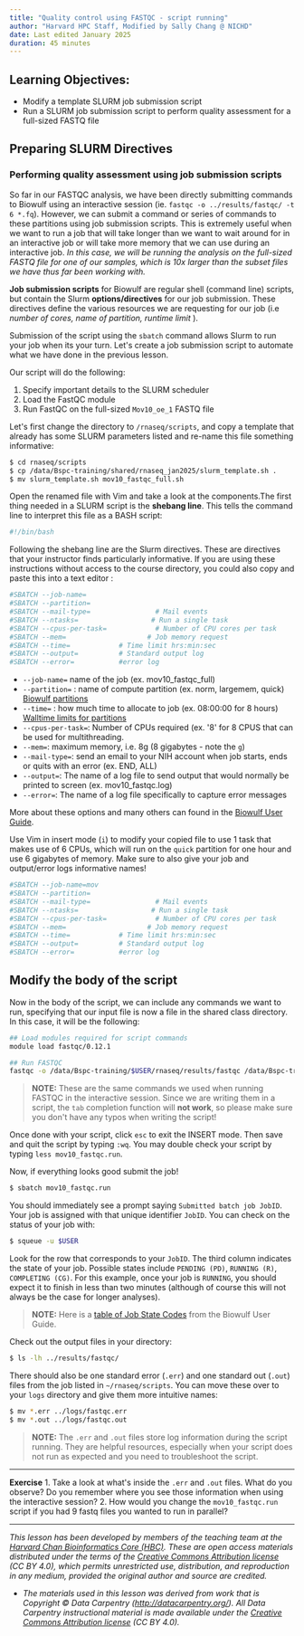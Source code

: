 ```yaml
---
title: "Quality control using FASTQC - script running"
author: "Harvard HPC Staff, Modified by Sally Chang @ NICHD"
date: Last edited January 2025
duration: 45 minutes
---
```


## Learning Objectives:

-   Modify a template SLURM job submission script
-   Run a SLURM job submission script to perform quality assessment for a full-sized FASTQ file

## Preparing SLURM Directives

### Performing quality assessment using job submission scripts

So far in our FASTQC analysis, we have been directly submitting commands to Biowulf using an interactive session (ie. `fastqc -o ../results/fastqc/ -t 6 *.fq`). However, we can submit a command or series of commands to these partitions using job submission scripts. This is extremely useful when we want to run a job that will take longer than we want to wait around for in an interactive job or will take more memory that we can use during an interactive job. *In this case, we will be running the analysis on the full-sized FASTQ file for one of our samples, which is 10x larger than the subset files we have thus far been working with.*

**Job submission scripts** for Biowulf are regular shell (command line) scripts, but contain the Slurm **options/directives** for our job submission. These directives define the various resources we are requesting for our job (i.e *number of cores, name of partition, runtime limit* ).

Submission of the script using the `sbatch` command allows Slurm to run your job when its your turn. Let's create a job submission script to automate what we have done in the previous lesson.

Our script will do the following:

1.  Specify important details to the SLURM scheduler
2.  Load the FastQC module
3.  Run FastQC on the full-sized `Mov10_oe_1` FASTQ file

Let's first change the directory to `/rnaseq/scripts`, and copy a template that already has some SLURM parameters listed and re-name this file something informative:

``` bash
$ cd rnaseq/scripts
$ cp /data/Bspc-training/shared/rnaseq_jan2025/slurm_template.sh .
$ mv slurm_template.sh mov10_fastqc_full.sh
```

Open the renamed file with Vim and take a look at the components.The first thing needed in a SLURM script is the **shebang line**. This tells the command line to interpret this file as a BASH script:

``` bash
#!/bin/bash
```

Following the shebang line are the Slurm directives. These are directives that your instructor finds particularly informative. If you are using these instructions without access to the course directory, you could also copy and paste this into a text editor :

``` bash
#SBATCH --job-name=
#SBATCH --partition=
#SBATCH --mail-type=                # Mail events 
#SBATCH --ntasks=                  # Run a single task     
#SBATCH --cpus-per-task=            # Number of CPU cores per task
#SBATCH --mem=                    # Job memory request
#SBATCH --time=            # Time limit hrs:min:sec
#SBATCH --output=          # Standard output log
#SBATCH --error=           #error log
```

-   `--job-name=` name of the job (ex. mov10_fastqc_full)
-   `--partition=` : name of compute partition (ex. norm, largemem, quick) [Biowulf partitions](https://hpc.nih.gov/docs/userguide.html#partitions)
-   `--time=` : how much time to allocate to job (ex. 08:00:00 for 8 hours) [Walltime limits for partitions](https://hpc.nih.gov/docs/userguide.html#wall)
-   `--cpus-per-task=`: Number of CPUs required (ex. '8' for 8 CPUS that can be used for multithreading.
-   `--mem=`: maximum memory, i.e. 8g (8 gigabytes - note the `g`)
-   `--mail-type=`: send an email to your NIH account when job starts, ends or quits with an error (ex. END, ALL)
-   `--output=`: The name of a log file to send output that would normally be printed to screen (ex. mov10_fastqc.log)
-   `--error=`: The name of a log file specifically to capture error messages

More about these options and many others can found in the [Biowulf User Guide](https://hpc.nih.gov/docs/userguide.html).

Use Vim in insert mode (`i`) to modify your copied file to use 1 task that makes use of 6 CPUs, which will run on the `quick` partition for one hour and use 6 gigabytes of memory. Make sure to also give your job and output/error logs informative names!

``` bash
#SBATCH --job-name=mov
#SBATCH --partition=
#SBATCH --mail-type=                # Mail events 
#SBATCH --ntasks=                  # Run a single task     
#SBATCH --cpus-per-task=            # Number of CPU cores per task
#SBATCH --mem=                    # Job memory request
#SBATCH --time=            # Time limit hrs:min:sec
#SBATCH --output=          # Standard output log
#SBATCH --error=           #error log
```

## Modify the body of the script

Now in the body of the script, we can include any commands we want to run, specifying that our input file is now a file in the shared class directory. In this case, it will be the following:

``` bash
## Load modules required for script commands
module load fastqc/0.12.1

## Run FASTQC
fastqc -o /data/Bspc-training/$USER/rnaseq/results/fastqc /data/Bspc-training/shared/rnaseq_jan2025/Mov10_oe_1.fq
```

> **NOTE:** These are the same commands we used when running FASTQC in the interactive session. Since we are writing them in a script, the `tab` completion function will **not work**, so please make sure you don't have any typos when writing the script!

Once done with your script, click `esc` to exit the INSERT mode. Then save and quit the script by typing `:wq`. You may double check your script by typing `less mov10_fastqc.run`.

Now, if everything looks good submit the job!

``` bash
$ sbatch mov10_fastqc.run
```

You should immediately see a prompt saying `Submitted batch job JobID`. Your job is assigned with that unique identifier `JobID`. You can check on the status of your job with:

``` bash
$ squeue -u $USER
```

Look for the row that corresponds to your `JobID`. The third column indicates the state of your job. Possible states include `PENDING (PD)`, `RUNNING (R)`, `COMPLETING (CG)`. For this example, once your job is `RUNNING`, you should expect it to finish in less than two minutes (although of course this will not always be the case for longer analyses).

> **NOTE:** Here is a [table of Job State Codes](https://hpc.nih.gov/docs/userguide.html#states) from the Biowulf User Guide.

Check out the output files in your directory:

``` bash
$ ls -lh ../results/fastqc/
```

There should also be one standard error (`.err`) and one standard out (`.out`) files from the job listed in `~/rnaseq/scripts`. You can move these over to your `logs` directory and give them more intuitive names:

``` bash
$ mv *.err ../logs/fastqc.err
$ mv *.out ../logs/fastqc.out
```

> **NOTE:** The `.err` and `.out` files store log information during the script running. They are helpful resources, especially when your script does not run as expected and you need to troubleshoot the script.

------------------------------------------------------------------------

**Exercise** 1. Take a look at what's inside the `.err` and `.out` files. What do you observe? Do you remember where you see those information when using the interactive session? 2. How would you change the `mov10_fastqc.run` script if you had 9 fastq files you wanted to run in parallel?

------------------------------------------------------------------------

*This lesson has been developed by members of the teaching team at the [Harvard Chan Bioinformatics Core (HBC)](http://bioinformatics.sph.harvard.edu/). These are open access materials distributed under the terms of the [Creative Commons Attribution license](https://creativecommons.org/licenses/by/4.0/) (CC BY 4.0), which permits unrestricted use, distribution, and reproduction in any medium, provided the original author and source are credited.*

-   *The materials used in this lesson was derived from work that is Copyright © Data Carpentry (<http://datacarpentry.org/>). All Data Carpentry instructional material is made available under the [Creative Commons Attribution license](https://creativecommons.org/licenses/by/4.0/) (CC BY 4.0).*
